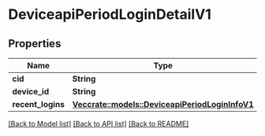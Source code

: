 # DeviceapiPeriodLoginDetailV1

## Properties

Name | Type | Description | Notes
------------ | ------------- | ------------- | -------------
**cid** | **String** |  | 
**device_id** | **String** |  | 
**recent_logins** | [**Vec<crate::models::DeviceapiPeriodLoginInfoV1>**](deviceapi.LoginInfoV1.md) |  | 

[[Back to Model list]](../README.md#documentation-for-models) [[Back to API list]](../README.md#documentation-for-api-endpoints) [[Back to README]](../README.md)


